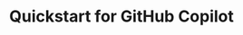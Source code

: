 ---
title: Quickstart for GitHub Copilot
intro: 'ADD INTRO.'
allowTitleToDifferFromFilename: true
versions:
  fpt: '*'
  ghec: '*'
shortTitle: Quickstart
---